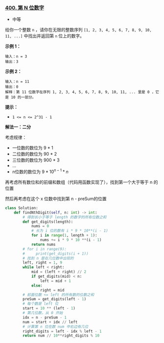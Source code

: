 ### [400. 第 N 位数字](https://leetcode.cn/problems/nth-digit/)

- 中等

给你一个整数 `n` ，请你在无限的整数序列 `[1, 2, 3, 4, 5, 6, 7, 8, 9, 10, 11, ...]` 中找出并返回第 `n` 位上的数字。

**示例 1：**

```
输入：n = 3
输出：3
```

**示例 2：**

```
输入：n = 11
输出：0
解释：第 11 位数字在序列 1, 2, 3, 4, 5, 6, 7, 8, 9, 10, 11, ... 里是 0 ，它是 10 的一部分。
```

**提示：**

- `1 <= n <= 2^31 - 1`

**解法一：二分**

考虑规律：

- 一位数的数位为 9 * 1
- 二位数的数位为 90 * 2
- 三位数的数位为 900 * 3
- ...
- n位数的数位为 $9 * 10^{n-1} * n$

再考虑所有数位和的前缀和数组（代码用函数实现了），找到第一个大于等于 n 的位置

然后再考虑在这个 x 位数中找到第 n - preSum的位置

```python
class Solution:
    def findNthDigit(self, n: int) -> int:
        # 得到长小于等于 length 的数字的所有位数之和
        def get_digits(length):
            nums = 0
            # 长为 i 位的数有 i * 9 * 10**(i - 1)
            for i in range(1, length + 1):
                nums += i * 9 * 10 **(i - 1)
            return nums
        # for i in range(9):
        #     print(get_digits(i + 1))
        # 找到 n 是在几位数中出现的
        left, right = 1, 9
        while left < right:
            mid = (left + right) // 2
            if get_digits(mid) < n:
                left = mid + 1
            else:
                right = mid
        # 前面位数 <= left 的所有数的位数之和
        preSum = get_digits(left - 1)
        # 每个数是 left 位
        start = 10 ** (left - 1)
        # 第几位数，从 0 开始
        idx = n - preSum - 1
        num = start + idx // left
        # 计算第 n 位在数 num 中右边有几位
        right_digits = left - idx % left - 1
        return num // 10**right_digits % 10
```

